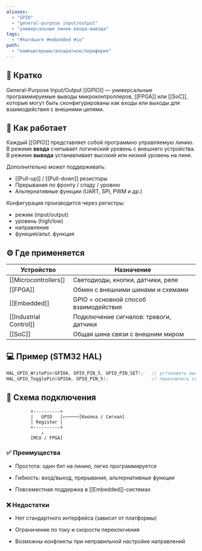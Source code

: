 ```yaml
---
aliases:
  - "GPIO"
  - "general-purpose input/output"
  - "универсальные линии ввода-вывода"
tags:
  - "#hardware #embedded #io"
path:
  - "компьютерные/аппаратное/периферия"
---
```


## 📌 Кратко  
General-Purpose Input/Output [[GPIO]] — универсальные программируемые выводы микроконтроллеров, [[FPGA]] или [[SoC]], которые могут быть сконфигурированы как входы или выходы для взаимодействия с внешними цепями.

## 🧠 Как работает  
Каждый [[GPIO]] представляет собой программно управляемую линию.  
В режиме **ввода** считывает логический уровень с внешнего устройства.  
В режиме **вывода** устанавливает высокий или низкий уровень на пине.

Дополнительно может поддерживать:
- [[Pull-up]] / [[Pull-down]] резисторы
- Прерывания по фронту / спаду / уровню
- Альтернативные функции (UART, SPI, PWM и др.)

Конфигурация производится через регистры:
- режим (input/output)
- уровень (high/low)
- направление
- функция/альт. функция

## ⚙️ Где применяется

| Устройство             | Назначение                                |
|------------------------|--------------------------------------------|
| [[Microcontrollers]]   | Светодиоды, кнопки, датчики, реле         |
| [[FPGA]]               | Обмен с внешними шинами и схемами         |
| [[Embedded]]           | GPIO = основной способ взаимодействия     |
| [[Industrial Control]] | Подключение сигналов: тревоги, датчики    |
| [[SoC]]                | Общая шина связи с внешним миром          |

## 💻 Пример (STM32 HAL)

```c
HAL_GPIO_WritePin(GPIOA, GPIO_PIN_5, GPIO_PIN_SET);   // установить высокий уровень
HAL_GPIO_TogglePin(GPIOA, GPIO_PIN_5);                // переключить состояние
````

## 📐 Схема подключения

```
         +----------+
         |   GPIO   |←─────[Кнопка / Сигнал]
         | Register |
         +----------+
             ↓
         [MCU / FPGA]
```

### ✅ Преимущества

- Простота: один бит на линию, легко программируется
    
- Гибкость: вход/выход, прерывания, альтернативные функции
    
- Повсеместная поддержка в [[Embedded]]-системах
    

### ❌ Недостатки

- Нет стандартного интерфейса (зависит от платформы)
    
- Ограничение по току и скорости переключения
    
- Возможны конфликты при неправильной настройке направлений